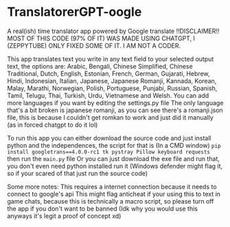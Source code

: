 # TranslatorerGPT-oogle
 A real(ish) time translator app powered by Google translate
 !!DISCLAIMER!! MOST OF THIS CODE (97% OF IT) WAS MADE USING CHATGPT, I (ZEPPYTUBE) ONLY FIXED SOME OF IT. I AM NOT A CODER.

 This app translates text you write in any text field to your selected output text, the options are:
 Arabic, Bengali, Chinese Simplified, Chinese Traditional, Dutch, English, Estonian, French, German, Gujarati, Hebrew, Hindi, Indonesian, Italian, Japanese, Japanese Romanji, Kannada, Korean, Malay, Marathi, Norwegian, Polish, Portuguese, Punjabi, Russian, Spanish, Tamil, Telugu, Thai, Turkish, Urdu, Vietnamese and Welsh.
 You can add more languages if you want by editing the settings.py file
 The only language that's a bit broken is japanese romanji, as you can see there's a romanji.json file, this is because I couldn't get romkan to work and just did it manually (as in forced chatgpt to do it lol)

 To run this app you can either download the source code and just install python and the independences, the script for that is (In a CMD window)
 `pip install googletrans==4.0.0-rc1 tk pystray Pillow keyboard requests` then run the `main.py` file
 Or you can just download the exe file and run that, you don't even need python installed run it (Windows defender might flag it, so if your scared of that just run the source code)

 Some more notes:
 This requires a internet connection because it needs to connect to google's api
 This might flag anticheat if your using this to text in game chats, because this is technically a macro script, so please turn off the app if you don't want to be banned (Idk why you would use this anyways it's legit a proof of concept xd)